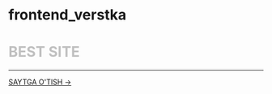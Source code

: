 # frontend_verstka
<h1 style="color:silver">BEST SITE</h1>
<hr>
<a href="https://frontendverstka.netlify.app/">SAYTGA O'TISH -> </a>
